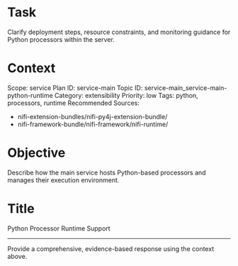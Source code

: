 # Task
Clarify deployment steps, resource constraints, and monitoring guidance for Python processors within the server.

# Context
Scope: service
Plan ID: service-main
Topic ID: service-main_service-main-python-runtime
Category: extensibility
Priority: low
Tags: python, processors, runtime
Recommended Sources:
- nifi-extension-bundles/nifi-py4j-extension-bundle/
- nifi-framework-bundle/nifi-framework/nifi-runtime/

# Objective
Describe how the main service hosts Python-based processors and manages their execution environment.

# Title
Python Processor Runtime Support

---

Provide a comprehensive, evidence-based response using the context above.

